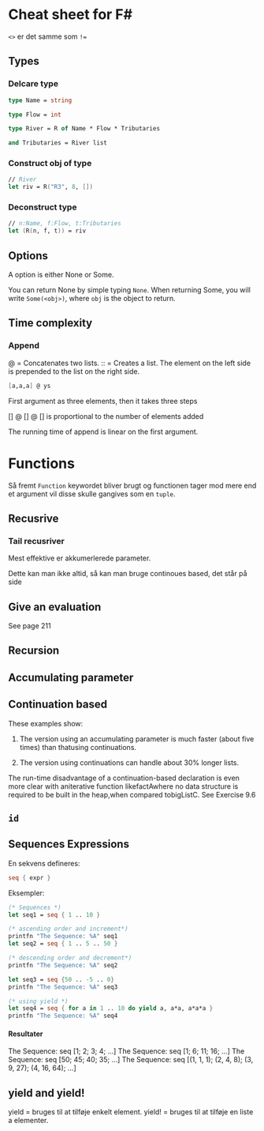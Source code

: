 # Cheat sheet for F#

`<>` er det samme som `!=` 

## Types

### Delcare type

```fs
type Name = string

type Flow = int

type River = R of Name * Flow * Tributaries

and Tributaries = River list
```

### Construct obj of type

```fs
// River
let riv = R("R3", 8, [])
```

### Deconstruct type
```fs
// n:Name, f:Flow, t:Tributaries
let (R(n, f, t)) = riv
```

## Options
A option is either None or Some.

You can return None by simple typing `None`. When returning Some, you will write `Some(<obj>)`, where `obj` is the object to return.


## Time complexity

### Append 

@ = Concatenates two lists.
:: = Creates a list. The element on the left side is prepended to the list on the right side.

```fs
[a,a,a] @ ys
```
First argument as three elements, then it takes three steps

[] @ [] @ [] is proportional to the number of elements added

The running time of append is linear on the first argument.

# Functions

Så fremt `Function` keywordet bliver brugt og functionen tager mod mere end et argument vil disse skulle gangives som en `tuple`.

## Recusrive

### Tail recusriver
Mest effektive er akkumerlerede parameter. 

Dette kan man ikke altid, så kan man bruge continoues based, det står på side


## Give an evaluation
See page 211


## Recursion

## Accumulating parameter

## Continuation based

These examples show:

1.  The version using an accumulating parameter is much faster (about five times) than thatusing continuations.

2.  The version using continuations can handle about 30% longer lists.

The run-time disadvantage of a continuation-based declaration is even more clear with aniterative function likefactAwhere no data structure is required to be built in the heap,when compared tobigListC. See Exercise 9.6


## `id`


## Sequences Expressions

En sekvens defineres:

```fs
seq { expr }
```

Eksempler:

```fs
(* Sequences *)
let seq1 = seq { 1 .. 10 }

(* ascending order and increment*)
printfn "The Sequence: %A" seq1
let seq2 = seq { 1 .. 5 .. 50 }

(* descending order and decrement*)
printfn "The Sequence: %A" seq2

let seq3 = seq {50 .. -5 .. 0}
printfn "The Sequence: %A" seq3

(* using yield *)
let seq4 = seq { for a in 1 .. 10 do yield a, a*a, a*a*a }
printfn "The Sequence: %A" seq4
```
#### Resultater
The Sequence: seq [1; 2; 3; 4; ...]
The Sequence: seq [1; 6; 11; 16; ...]
The Sequence: seq [50; 45; 40; 35; ...]
The Sequence: seq [(1, 1, 1); (2, 4, 8); (3, 9, 27); (4, 16, 64); ...]


## yield and yield! 

yield = bruges til at tilføje enkelt element.
yield! = bruges til at tilføje en liste a elementer.